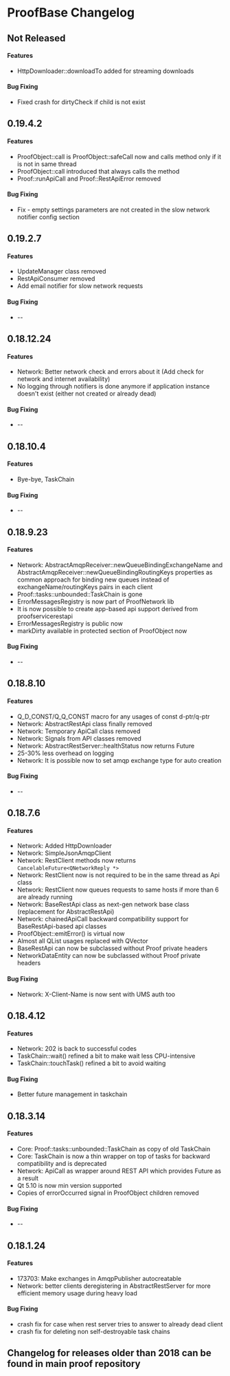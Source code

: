 ProofBase Changelog
===================

## Not Released
#### Features
 * HttpDownloader::downloadTo added for streaming downloads

#### Bug Fixing
 * Fixed crash for dirtyCheck if child is not exist

## 0.19.4.2
#### Features
 * ProofObject::call is ProofObject::safeCall now and calls method only if it is not in same thread
 * ProofObject::call introduced that always calls the method
 * Proof::runApiCall and Proof::RestApiError removed

#### Bug Fixing
 * Fix - empty settings parameters are not created in the slow network notifier config section

## 0.19.2.7
#### Features
 * UpdateManager class removed
 * RestApiConsumer removed
 * Add email notifier for slow network requests

#### Bug Fixing
 * --

## 0.18.12.24
#### Features
 * Network: Better network check and errors about it (Add check for network and internet availability)
 * No logging through notifiers is done anymore if application instance doesn't exist (either not created or already dead)

#### Bug Fixing
 * --

## 0.18.10.4
#### Features
 * Bye-bye, TaskChain

#### Bug Fixing
 * --

## 0.18.9.23
#### Features
 * Network: AbstractAmqpReceiver::newQueueBindingExchangeName and AbstractAmqpReceiver::newQueueBindingRoutingKeys properties as common approach for binding new queues instead of exchangeName/routingKeys pairs in each client
 * Proof::tasks::unbounded::TaskChain is gone
 * ErrorMessagesRegistry is now part of ProofNetwork lib
 * It is now possible to create app-based api support derived from proofservicerestapi
 * ErrorMessagesRegistry is public now
 * markDirty available in protected section of ProofObject now

#### Bug Fixing
 * --

## 0.18.8.10
#### Features
 * Q_D_CONST/Q_Q_CONST macro for any usages of const d-ptr/q-ptr
 * Network: AbstractRestApi class finally removed
 * Network: Temporary ApiCall class removed
 * Network: Signals from API classes removed
 * Network: AbstractRestServer::healthStatus now returns Future
 * 25-30% less overhead on logging
 * Network: It is possible now to set amqp exchange type for auto creation

#### Bug Fixing
 * --

## 0.18.7.6
#### Features
 * Network: Added HttpDownloader
 * Network: SimpleJsonAmqpClient
 * Network: RestClient methods now returns `CancelableFuture<QNetworkReply *>`
 * Network: RestClient now is not required to be in the same thread as Api class
 * Network: RestClient now queues requests to same hosts if more than 6 are already running
 * Network: BaseRestApi class as next-gen network base class (replacement for AbstractRestApi)
 * Network: chainedApiCall backward compatibility support for BaseRestApi-based api classes
 * ProofObject::emitError() is virtual now
 * Almost all QList usages replaced with QVector
 * BaseRestApi can now be subclassed without Proof private headers
 * NetworkDataEntity can now be subclassed without Proof private headers

#### Bug Fixing
 * Network: X-Client-Name is now sent with UMS auth too

## 0.18.4.12
#### Features
 * Network: 202 is back to successful codes
 * TaskChain::wait() refined a bit to make wait less CPU-intensive
 * TaskChain::touchTask() refined a bit to avoid waiting

#### Bug Fixing
 * Better future management in taskchain

## 0.18.3.14
#### Features
 * Core: Proof::tasks::unbounded::TaskChain as copy of old TaskChain
 * Core: TaskChain is now a thin wrapper on top of tasks for backward compatibility and is deprecated
 * Network: ApiCall as wrapper around REST API which provides Future as a result
 * Qt 5.10 is now min version supported
 * Copies of errorOccurred signal in ProofObject children removed

#### Bug Fixing
 * --

## 0.18.1.24
#### Features
 * 173703: Make exchanges in AmqpPublisher autocreatable
 * Network: better clients deregistering in AbstractRestServer for more efficient memory usage during heavy load

#### Bug Fixing
 * crash fix for case when rest server tries to answer to already dead client
 * crash fix for deleting non self-destroyable task chains

## Changelog for releases older than 2018 can be found in main proof repository

